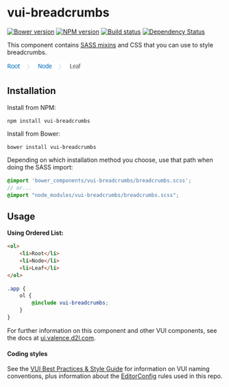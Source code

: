 # vui-breadcrumbs
[![Bower version][bower-image]][bower-url]
[![NPM version][npm-image]][npm-url]
[![Build status][ci-image]][ci-url]
[![Dependency Status][dependencies-image]][dependencies-url]

This component contains [SASS mixins](http://sass-lang.com/) and CSS that you can use to style breadcrumbs.

![screenshot of image actions](/screenshots/sample.png)

## Installation

Install from NPM:
```shell
npm install vui-breadcrumbs
```

Install from Bower:
```shell
bower install vui-breadcrumbs
```

Depending on which installation method you choose, use that path when doing the SASS import:

```scss
@import 'bower_components/vui-breadcrumbs/breadcrumbs.scss';
// or...
@import "node_modules/vui-breadcrumbs/breadcrumbs.scss";
```

## Usage

**Using Ordered List:**

```html
<ol>
	<li>Root</li>
	<li>Node</li>
	<li>Leaf</li>
</ol>
```

```scss
.app {
	ol {
		@include vui-breadcrumbs;
	}
}
```

For further information on this component and other VUI components, see the docs at [ui.valence.d2l.com](http://ui.valence.d2l.com/).

#### Coding styles
See the [VUI Best Practices & Style Guide](https://github.com/Brightspace/valence-ui-docs/wiki/Best-Practices-&-Style-Guide) for information on VUI naming conventions, plus information about the [EditorConfig](http://editorconfig.org) rules used in this repo.

[bower-url]: http://bower.io/search/?q=vui-breadcrumbs
[bower-image]: https://img.shields.io/bower/v/vui-breadcrumbs.svg
[npm-url]: https://www.npmjs.org/package/vui-breadcrumbs
[npm-image]: https://img.shields.io/npm/v/vui-breadcrumbs.svg
[ci-url]: https://travis-ci.org/Brightspace/valence-ui-breadcrumbs
[ci-image]: https://travis-ci.org/Brightspace/valence-ui-breadcrumbs.svg?branch=master
[dependencies-url]: https://david-dm.org/brightspace/valence-ui-breadcrumbs
[dependencies-image]: https://img.shields.io/david/Brightspace/valence-ui-breadcrumbs.svg
